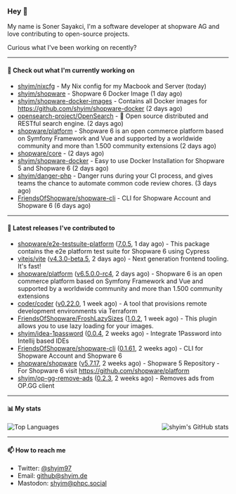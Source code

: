 ### Hey 👋

My name is Soner Sayakci, I'm a software developer at shopware AG and love contributing to open-source projects.

Curious what I've been working on recently?

---

#### 👷 Check out what I'm currently working on

- [shyim/nixcfg](https://github.com/shyim/nixcfg) - My Nix config for my Macbook and Server (today)
- [shyim/shopware](https://github.com/shyim/shopware) - Shopware 6 Docker Image (1 day ago)
- [shyim/shopware-docker-images](https://github.com/shyim/shopware-docker-images) - Contains all Docker images for https://github.com/shyim/shopware-docker (2 days ago)
- [opensearch-project/OpenSearch](https://github.com/opensearch-project/OpenSearch) - 🔎 Open source distributed and RESTful search engine. (2 days ago)
- [shopware/platform](https://github.com/shopware/platform) - Shopware 6 is an open commerce platform based on Symfony Framework and Vue and supported by a worldwide community and more than 1.500 community extensions (2 days ago)
- [shopware/core](https://github.com/shopware/core) -  (2 days ago)
- [shyim/shopware-docker](https://github.com/shyim/shopware-docker) - Easy to use Docker Installation for Shopware 5 and Shopware 6 (2 days ago)
- [shyim/danger-php](https://github.com/shyim/danger-php) - Danger runs during your CI process, and gives teams the chance to automate common code review chores. (3 days ago)
- [FriendsOfShopware/shopware-cli](https://github.com/FriendsOfShopware/shopware-cli) - CLI for Shopware Account and Shopware 6 (6 days ago)

---

#### 🔭 Latest releases I've contributed to

- [shopware/e2e-testsuite-platform](https://github.com/shopware/e2e-testsuite-platform) ([7.0.5](https://github.com/shopware/e2e-testsuite-platform/releases/tag/7.0.5), 1 day ago) - This package contains the e2e platform test suite for Shopware 6 using Cypress
- [vitejs/vite](https://github.com/vitejs/vite) ([v4.3.0-beta.5](https://github.com/vitejs/vite/releases/tag/v4.3.0-beta.5), 2 days ago) - Next generation frontend tooling. It&#39;s fast!
- [shopware/platform](https://github.com/shopware/platform) ([v6.5.0.0-rc4](https://github.com/shopware/platform/releases/tag/v6.5.0.0-rc4), 2 days ago) - Shopware 6 is an open commerce platform based on Symfony Framework and Vue and supported by a worldwide community and more than 1.500 community extensions
- [coder/coder](https://github.com/coder/coder) ([v0.22.0](https://github.com/coder/coder/releases/tag/v0.22.0), 1 week ago) - A tool that provisions remote development environments via Terraform
- [FriendsOfShopware/FroshLazySizes](https://github.com/FriendsOfShopware/FroshLazySizes) ([1.0.2](https://github.com/FriendsOfShopware/FroshLazySizes/releases/tag/1.0.2), 1 week ago) - This plugin allows you to use lazy loading for your images.
- [shyim/idea-1password](https://github.com/shyim/idea-1password) ([0.0.4](https://github.com/shyim/idea-1password/releases/tag/0.0.4), 2 weeks ago) - Integrate 1Password into Intellij based IDEs
- [FriendsOfShopware/shopware-cli](https://github.com/FriendsOfShopware/shopware-cli) ([0.1.61](https://github.com/FriendsOfShopware/shopware-cli/releases/tag/0.1.61), 2 weeks ago) - CLI for Shopware Account and Shopware 6
- [shopware/shopware](https://github.com/shopware/shopware) ([v5.7.17](https://github.com/shopware/shopware/releases/tag/v5.7.17), 2 weeks ago) - Shopware 5 Repository - For Shopware 6 visit https://github.com/shopware/platform
- [shyim/op-gg-remove-ads](https://github.com/shyim/op-gg-remove-ads) ([0.2.3](https://github.com/shyim/op-gg-remove-ads/releases/tag/0.2.3), 2 weeks ago) - Removes ads from OP.GG client

---

#### 📊 My stats

<img align="right" alt="shyim's GitHub stats" src="https://github-readme-stats.vercel.app/api?username=shyim&count_private=1&show_icons=true&" />

![Top Languages](https://github-readme-stats.vercel.app/api/top-langs/?username=shyim)

---

#### 📫 How to reach me

- Twitter: [@shyim97](https://twitter.com/shyim97)
- Email: [github@shyim.de](mailto://github@shyim.de)
- Mastodon: <a rel="me" href="https://phpc.social/@shyim">shyim@phpc.social</a>
